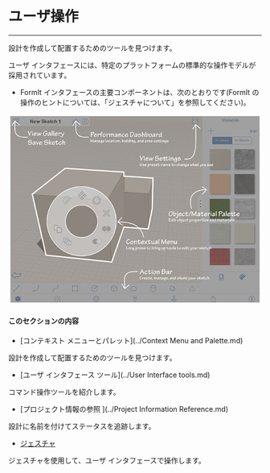 

# ユーザ操作

---

設計を作成して配置するためのツールを見つけます。

ユーザ インタフェースには、特定のプラットフォームの標準的な操作モデルが採用されています。

* FormIt インタフェースの主要コンポーネントは、次のとおりです(FormIt の操作のヒントについては、「ジェスチャについて」を参照してください)。

![](Images/GUID-CD1BF99B-8D4D-4F82-833C-BF7F8B243BDD-low.png)

#### このセクションの内容

* [コンテキスト メニューとパレット](../Context Menu and Palette.md)

設計を作成して配置するためのツールを見つけます。

* [ユーザ インタフェース ツール](../User Interface tools.md)

コマンド操作ツールを紹介します。

* [プロジェクト情報の参照 ](../Project Information Reference.md)

設計に名前を付けてステータスを追跡します。

* [ ジェスチャ](../Gestures.md)

ジェスチャを使用して、ユーザ インタフェースで操作します。

